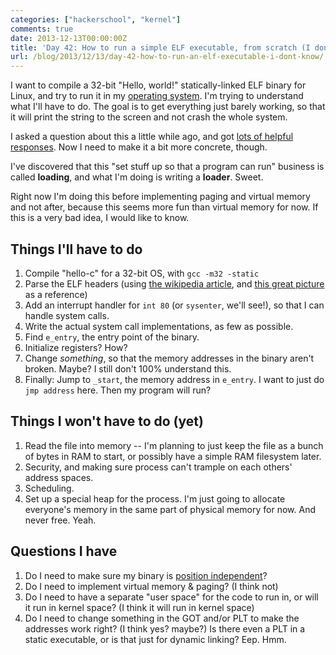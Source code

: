 ```yaml
---
categories: ["hackerschool", "kernel"]
comments: true
date: 2013-12-13T00:00:00Z
title: 'Day 42: How to run a simple ELF executable, from scratch (I don''t know)'
url: /blog/2013/12/13/day-42-how-to-run-an-elf-executable-i-dont-know/
---
```


I want to compile a 32-bit "Hello, world!" statically-linked ELF
binary for Linux, and try to run it in my
[operating system](http://github.com/jvns/puddle). I'm trying to
understand what I'll have to do. The goal is to get everything just
barely working, so that it will print the string to the screen and not
crash the whole system.

I asked a question about this a little while ago, and got
[lots of helpful responses](https://gist.github.com/jvns/7688286/).
Now I need to make it a bit more concrete, though.

I've discovered that this "set stuff up so that a program can run"
business is called **loading**, and what I'm doing is writing a
**loader**. Sweet.

Right now I'm doing this before implementing paging and virtual memory
and not after, because this seems more fun than virtual memory for
now. If this is a very bad idea, I would like to know.

## Things I'll have to do

1. Compile "hello-c" for a 32-bit OS, with `gcc -m32 -static`
1. Parse the ELF headers (using
   [the wikipedia article](https://en.wikipedia.org/wiki/Executable_and_Linkable_Format),
   and
   [this great picture](https://code.google.com/p/corkami/wiki/ELF101)
   as a reference)
1. Add an interrupt handler for `int 80` (or `sysenter`, we'll see!),
   so that I can handle system calls.
1. Write the actual system call implementations, as few as possible.
1. Find `e_entry`, the entry point of the binary.
1. Initialize registers? How?
1. Change *something*, so that the memory addresses in the binary
   aren't broken. Maybe? I still don't 100% understand this.
1. Finally: Jump to `_start`, the memory address in `e_entry`. I want
   to just do `jmp address` here. Then my program will run?

## Things I won't have to do (yet)

1. Read the file into memory -- I'm planning to just keep the file as
   a bunch of bytes in RAM to start, or possibly have a simple RAM
   filesystem later.
1. Security, and making sure process can't trample on each others'
   address spaces.
1. Scheduling.
1. Set up a special heap for the process. I'm just going to allocate
   everyone's memory in the same part of physical memory for now. And
   never free. Yeah.

## Questions I have

1. Do I need to make sure my binary is
   [position independent](http://www.airs.com/blog/archives/43)?
1. Do I need to implement virtual memory & paging? (I think not)
1. Do I need to have a separate "user space" for the code to run in,
   or will it run in kernel space? (I think it will run in kernel
   space)
1. Do I need to change something in the GOT and/or PLT to make the
   addresses work right? (I think yes? maybe?) Is there even a PLT in
   a static executable, or is that just for dynamic linking? Eep. Hmm.
